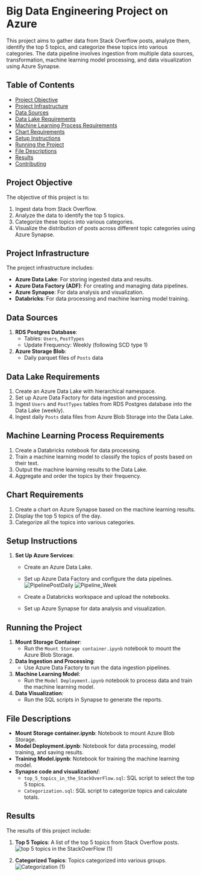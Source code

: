 # Big Data Engineering Project on Azure

This project aims to gather data from Stack Overflow posts, analyze them, identify the top 5 topics, and categorize these topics into various categories. The data pipeline involves ingestion from multiple data sources, transformation, machine learning model processing, and data visualization using Azure Synapse.

## Table of Contents
- [Project Objective](#project-objective)
- [Project Infrastructure](#project-infrastructure)
- [Data Sources](#data-sources)
- [Data Lake Requirements](#data-lake-requirements)
- [Machine Learning Process Requirements](#machine-learning-process-requirements)
- [Chart Requirements](#chart-requirements)
- [Setup Instructions](#setup-instructions)
- [Running the Project](#running-the-project)
- [File Descriptions](#file-descriptions)
- [Results](#results)
- [Contributing](#contributing)

## Project Objective
The objective of this project is to:
1. Ingest data from Stack Overflow.
2. Analyze the data to identify the top 5 topics.
3. Categorize these topics into various categories.
4. Visualize the distribution of posts across different topic categories using Azure Synapse.

## Project Infrastructure
The project infrastructure includes:
- **Azure Data Lake**: For storing ingested data and results.
- **Azure Data Factory (ADF)**: For creating and managing data pipelines.
- **Azure Synapse**: For data analysis and visualization.
- **Databricks**: For data processing and machine learning model training.

## Data Sources
1. **RDS Postgres Database**:
   - Tables: `Users`, `PostTypes`
   - Update Frequency: Weekly (following SCD type 1)
2. **Azure Storage Blob**:
   - Daily parquet files of `Posts` data

## Data Lake Requirements
1. Create an Azure Data Lake with hierarchical namespace.
2. Set up Azure Data Factory for data ingestion and processing.
3. Ingest `Users` and `PostTypes` tables from RDS Postgres database into the Data Lake (weekly).
4. Ingest daily `Posts` data files from Azure Blob Storage into the Data Lake.

## Machine Learning Process Requirements
1. Create a Databricks notebook for data processing.
2. Train a machine learning model to classify the topics of posts based on their text.
3. Output the machine learning results to the Data Lake.
4. Aggregate and order the topics by their frequency.

## Chart Requirements
1. Create a chart on Azure Synapse based on the machine learning results.
2. Display the top 5 topics of the day.
3. Categorize all the topics into various categories.

## Setup Instructions
1. **Set Up Azure Services**:
   - Create an Azure Data Lake.
   - Set up Azure Data Factory and configure the data pipelines.
      ![PipelinePostDaily](https://github.com/Sultan-Mm/Big-Data-Engineering/assets/109808952/1ba1f951-684b-48c7-b2c3-7be8d86f7531)
      ![Pipeline_Week](https://github.com/Sultan-Mm/Big-Data-Engineering/assets/109808952/cdc04170-2ecc-40c5-ad88-1105c5348b59)

   - Create a Databricks workspace and upload the notebooks.
   - Set up Azure Synapse for data analysis and visualization.


## Running the Project
1. **Mount Storage Container**:
   - Run the `Mount Storage container.ipynb` notebook to mount the Azure Blob Storage.
2. **Data Ingestion and Processing**:
   - Use Azure Data Factory to run the data ingestion pipelines.
3. **Machine Learning Model**:
   - Run the `Model Deployment.ipynb` notebook to process data and train the machine learning model.
4. **Data Visualization**:
   - Run the SQL scripts in Synapse to generate the reports.

## File Descriptions
- **Mount Storage container.ipynb**: Notebook to mount Azure Blob Storage.
- **Model Deployment.ipynb**: Notebook for data processing, model training, and saving results.
- **Training Model.ipynb**: Notebook for training the machine learning model.
- **Synapse code and visualization/**:
  - `top_5_topics_in_the_StackOverFlow.sql`: SQL script to select the top 5 topics.
  - `Categorization.sql`: SQL script to categorize topics and calculate totals.

## Results
The results of this project include:
1. **Top 5 Topics**: A list of the top 5 topics from Stack Overflow posts.
![top 5 topics in the StackOverFlow (1)](https://github.com/Sultan-Mm/Big-Data-Engineering/assets/109808952/296bdbd5-6dde-4b1c-8cda-adafd300901f)

2. **Categorized Topics**: Topics categorized into various groups.
![Categorization (1)](https://github.com/Sultan-Mm/Big-Data-Engineering/assets/109808952/fde9cbcb-8c13-4a41-9d1a-f02588590173)



